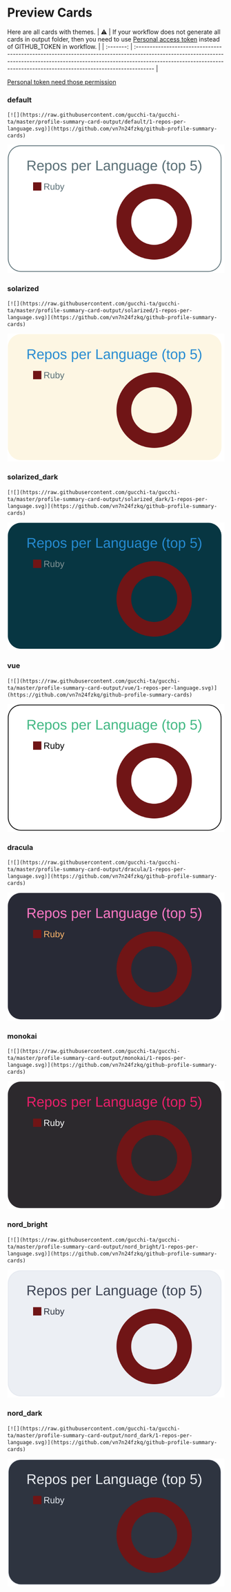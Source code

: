 
# Preview Cards

Here are all cards with themes.
| :warning: | If your workflow does not generate all cards in output folder, then you need to use [Personal access token](https://docs.github.com/en/actions/configuring-and-managing-workflows/creating-and-storing-encrypted-secrets) instead of GITHUB_TOKEN in workflow. |
| :-------: | :------------------------------------------------------------------------------------------------------------------------------------------------------------------------------------------------------------------------------------------------ |

[Personal token need those permission](https://github.com/vn7n24fzkq/github-profile-summary-cards/wiki/Personal-access-token-permissions)


### default


```
[![](https://raw.githubusercontent.com/gucchi-ta/gucchi-ta/master/profile-summary-card-output/default/1-repos-per-language.svg)](https://github.com/vn7n24fzkq/github-profile-summary-cards)
```
![](https://raw.githubusercontent.com/gucchi-ta/gucchi-ta/master/profile-summary-card-output/default/1-repos-per-language.svg)


### solarized


```
[![](https://raw.githubusercontent.com/gucchi-ta/gucchi-ta/master/profile-summary-card-output/solarized/1-repos-per-language.svg)](https://github.com/vn7n24fzkq/github-profile-summary-cards)
```
![](https://raw.githubusercontent.com/gucchi-ta/gucchi-ta/master/profile-summary-card-output/solarized/1-repos-per-language.svg)


### solarized_dark


```
[![](https://raw.githubusercontent.com/gucchi-ta/gucchi-ta/master/profile-summary-card-output/solarized_dark/1-repos-per-language.svg)](https://github.com/vn7n24fzkq/github-profile-summary-cards)
```
![](https://raw.githubusercontent.com/gucchi-ta/gucchi-ta/master/profile-summary-card-output/solarized_dark/1-repos-per-language.svg)


### vue


```
[![](https://raw.githubusercontent.com/gucchi-ta/gucchi-ta/master/profile-summary-card-output/vue/1-repos-per-language.svg)](https://github.com/vn7n24fzkq/github-profile-summary-cards)
```
![](https://raw.githubusercontent.com/gucchi-ta/gucchi-ta/master/profile-summary-card-output/vue/1-repos-per-language.svg)


### dracula


```
[![](https://raw.githubusercontent.com/gucchi-ta/gucchi-ta/master/profile-summary-card-output/dracula/1-repos-per-language.svg)](https://github.com/vn7n24fzkq/github-profile-summary-cards)
```
![](https://raw.githubusercontent.com/gucchi-ta/gucchi-ta/master/profile-summary-card-output/dracula/1-repos-per-language.svg)


### monokai


```
[![](https://raw.githubusercontent.com/gucchi-ta/gucchi-ta/master/profile-summary-card-output/monokai/1-repos-per-language.svg)](https://github.com/vn7n24fzkq/github-profile-summary-cards)
```
![](https://raw.githubusercontent.com/gucchi-ta/gucchi-ta/master/profile-summary-card-output/monokai/1-repos-per-language.svg)


### nord_bright


```
[![](https://raw.githubusercontent.com/gucchi-ta/gucchi-ta/master/profile-summary-card-output/nord_bright/1-repos-per-language.svg)](https://github.com/vn7n24fzkq/github-profile-summary-cards)
```
![](https://raw.githubusercontent.com/gucchi-ta/gucchi-ta/master/profile-summary-card-output/nord_bright/1-repos-per-language.svg)


### nord_dark


```
[![](https://raw.githubusercontent.com/gucchi-ta/gucchi-ta/master/profile-summary-card-output/nord_dark/1-repos-per-language.svg)](https://github.com/vn7n24fzkq/github-profile-summary-cards)
```
![](https://raw.githubusercontent.com/gucchi-ta/gucchi-ta/master/profile-summary-card-output/nord_dark/1-repos-per-language.svg)

